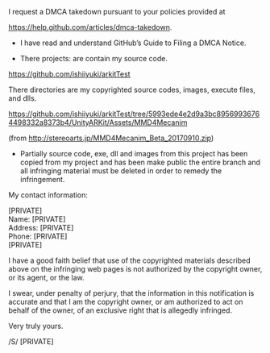 I request a DMCA takedown pursuant to your policies provided at

https://help.github.com/articles/dmca-takedown.

- I have read and understand GitHub’s Guide to Filing a DMCA Notice.

- There projects: are contain my source code.

https://github.com/ishiiyuki/arkitTest

There directories are my copyrighted source codes, images, execute
files, and dlls.

https://github.com/ishiiyuki/arkitTest/tree/5993ede4e2d9a3bc89569936764498332a8373b4/UnityARKit/Assets/MMD4Mecanim

(from http://stereoarts.jp/MMD4Mecanim_Beta_20170910.zip)

- Partially source code, exe, dll and images from this project has been
copied from my project and has been make public
the entire branch and all infringing material must be deleted in order
to remedy the infringement.

My contact information:

[PRIVATE]  
Name: [PRIVATE]  
Address: [PRIVATE]  
Phone: [PRIVATE]  
[PRIVATE]

I have a good faith belief that use of the copyrighted materials
described above on the infringing web pages is not authorized by the
copyright owner, or its agent, or the law.

I swear, under penalty of perjury, that the information in this
notification is accurate and that I am the copyright owner, or am
authorized to act on behalf of the owner, of an exclusive right that is
allegedly infringed.

Very truly yours.

/S/ [PRIVATE]
